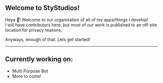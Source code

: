 ## Welcome to StyStudios!

Heya 👋! Welcome to our organisation of all of my apps/things I develop!
<br>I will have contributors here, but most of our work is published to an off-site location for privacy reasons.

Anyways, enough of that. Lets get started!

---

## Currently working on:

- Multi Purpose Bot
- More to come!